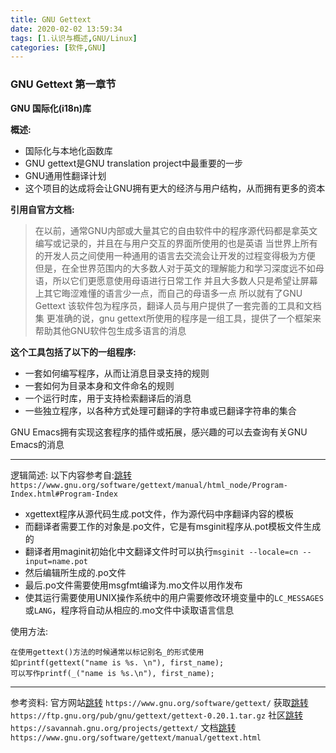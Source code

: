 ```yaml
---
title: GNU Gettext
date: 2020-02-02 13:59:34
tags: [1.认识与概述,GNU/Linux]
categories: [软件,GNU]
---
```


### GNU Gettext 第一章节

**GNU 国际化(i18n)库**

**概述:**

* 国际化与本地化函数库
* GNU gettext是GNU translation project中最重要的一步 
* GNU通用性翻译计划
* 这个项目的达成将会让GNU拥有更大的经济与用户结构，从而拥有更多的资本

**引用自官方文档:**

> 在以前，通常GNU内部或大量其它的自由软件中的程序源代码都是拿英文编写或记录的，并且在与用户交互的界面所使用的也是英语
> 当世界上所有的开发人员之间使用一种通用的语言去交流会让开发的过程变得极为方便
> 但是，在全世界范围内的大多数人对于英文的理解能力和学习深度远不如母语，所以它们更愿意使用母语进行日常工作
> 并且大多数人只是希望让屏幕上其它晦涩难懂的语言少一点，而自己的母语多一点
> 所以就有了GNU Gettext
> 该软件包为程序员，翻译人员与用户提供了一套完善的工具和文档集
> 更准确的说，gnu gettext所使用的程序是一组工具，提供了一个框架来帮助其他GNU软件包生成多语言的消息

**这个工具包括了以下的一组程序:**
* 一套如何编写程序，从而让消息目录支持的规则
* 一套如何为目录本身和文件命名的规则
* 一个运行时库，用于支持检索翻译后的消息
* 一些独立程序，以各种方式处理可翻译的字符串或已翻译字符串的集合

GNU Emacs拥有实现这套程序的插件或拓展，感兴趣的可以去查询有关GNU Emacs的消息

---

逻辑简述:
以下内容参考自:[跳转](https://www.gnu.org/software/gettext/manual/html_node/Program-Index.html#Program-Index)
`https://www.gnu.org/software/gettext/manual/html_node/Program-Index.html#Program-Index`
* xgettext程序从源代码生成.pot文件，作为源代码中序翻译内容的模板
* 而翻译者需要工作的对象是.po文件，它是有msginit程序从.pot模板文件生成的
* 翻译者用maginit初始化中文翻译文件时可以执行`msginit --locale=cn --input=name.pot`
* 然后编辑所生成的.po文件
* 最后.po文件需要使用msgfmt编译为.mo文件以用作发布
* 使其运行需要使用UNIX操作系统中的用户需要修改环境变量中的`LC_MESSAGES`或`LANG`，程序将自动从相应的.mo文件中读取语言信息

使用方法:
```
在使用gettext()方法的时候通常以标记别名_的形式使用
如printf(gettext("name is %s. \n"), first_name);
可以写作printf(_("name is %s.\n"), first_name);
```

---

参考资料:
官方网站[跳转](https://www.gnu.org/software/gettext/)
`https://www.gnu.org/software/gettext/`
获取[跳转](https://ftp.gnu.org/pub/gnu/gettext/gettext-0.20.1.tar.gz)
`https://ftp.gnu.org/pub/gnu/gettext/gettext-0.20.1.tar.gz`
社区[跳转](https://savannah.gnu.org/projects/gettext/)
`https://savannah.gnu.org/projects/gettext/`
文档[跳转](https://www.gnu.org/software/gettext/manual/gettext.html)
`https://www.gnu.org/software/gettext/manual/gettext.html`
